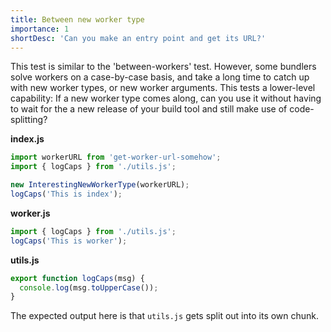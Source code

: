 ```yaml
---
title: Between new worker type
importance: 1
shortDesc: 'Can you make an entry point and get its URL?'
---
```


This test is similar to the 'between-workers' test. However, some bundlers solve workers on a case-by-case basis, and take a long time to catch up with new worker types, or new worker arguments. This tests a lower-level capability: If a new worker type comes along, can you use it without having to wait for the a new release of your build tool and still make use of code-splitting?

**index.js**

```js
import workerURL from 'get-worker-url-somehow';
import { logCaps } from './utils.js';

new InterestingNewWorkerType(workerURL);
logCaps('This is index');
```

**worker.js**

```js
import { logCaps } from './utils.js';
logCaps('This is worker');
```

**utils.js**

```js
export function logCaps(msg) {
  console.log(msg.toUpperCase());
}
```

The expected output here is that `utils.js` gets split out into its own chunk.
